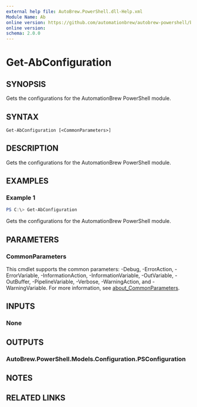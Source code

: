 ```yaml
---
external help file: AutoBrew.PowerShell.dll-Help.xml
Module Name: Ab
online version: https://github.com/automationbrew/autobrew-powershell/blob/main/docs/help/Get-AbConfiguration.md
online version:
schema: 2.0.0
---
```


# Get-AbConfiguration

## SYNOPSIS

Gets the configurations for the AutomationBrew PowerShell module.

## SYNTAX

```
Get-AbConfiguration [<CommonParameters>]
```

## DESCRIPTION

Gets the configurations for the AutomationBrew PowerShell module.

## EXAMPLES

### Example 1

```powershell
PS C:\> Get-AbConfiguration
```

Gets the configurations for the AutomationBrew PowerShell module.

## PARAMETERS

### CommonParameters

This cmdlet supports the common parameters: -Debug, -ErrorAction, -ErrorVariable, -InformationAction, -InformationVariable, -OutVariable, -OutBuffer, -PipelineVariable, -Verbose, -WarningAction, and -WarningVariable. For more information, see [about_CommonParameters](http://go.microsoft.com/fwlink/?LinkID=113216).

## INPUTS

### None

## OUTPUTS

### AutoBrew.PowerShell.Models.Configuration.PSConfiguration

## NOTES

## RELATED LINKS
